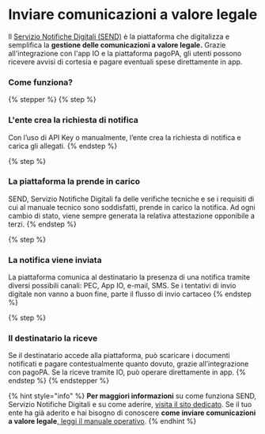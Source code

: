 # Inviare comunicazioni a valore legale

Il [Servizio Notifiche Digitali (SEND)](https://notifichedigitali.pagopa.it/) è la piattaforma che digitalizza e semplifica la **gestione delle comunicazioni a valore legale.** Grazie all'integrazione con l'app IO e la piattaforma pagoPA, gli utenti possono ricevere avvisi di cortesia e pagare eventuali spese direttamente in app.

### **Come funziona?**

{% stepper %}
{% step %}
### L'ente crea la richiesta di notifica

Con l’uso di API Key o manualmente, l’ente crea la richiesta di notifica e carica gli allegati.
{% endstep %}

{% step %}
### La piattaforma la prende in carico

SEND, Servizio Notifiche Digitali fa delle verifiche tecniche e se i requisiti di cui al manuale tecnico sono soddisfatti, prende in carico la notifica. Ad ogni cambio di stato, viene sempre generata la relativa attestazione opponibile a terzi.
{% endstep %}

{% step %}
### La notifica viene inviata

La piattaforma comunica al destinatario la presenza di una notifica tramite diversi possibili canali: PEC, App IO, e-mail, SMS. Se i tentativi di invio digitale non vanno a buon fine, parte il flusso di invio cartaceo
{% endstep %}

{% step %}
### Il destinatario la riceve

Se il destinatario accede alla piattaforma, può scaricare i documenti notificati e pagare contestualmente quanto dovuto, grazie all’integrazione con pagoPA. Se la riceve tramite IO, può operare direttamente in app.
{% endstep %}
{% endstepper %}

{% hint style="info" %}
**Per maggiori informazioni** su come funziona SEND, Servizio Notifiche Digitali e su come aderire, [visita il sito dedicato](https://notifichedigitali.pagopa.it/). Se il tuo ente ha già aderito e hai bisogno di conoscere **come inviare comunicazioni a valore legale**,[ leggi il manuale operativo](https://docs.pagopa.it/manuale-operativo/).
{% endhint %}

